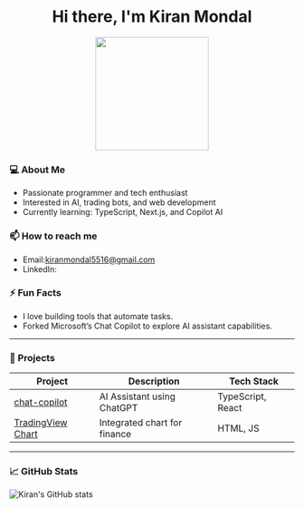 <h1 align="center">Hi there, I'm Kiran Mondal</h1>

<p align="center">
  <img src="https://media.giphy.com/media/qgQUggAC3Pfv687qPC/giphy.gif" width="200"/>
</p>

### 💻 About Me
- Passionate programmer and tech enthusiast  
- Interested in AI, trading bots, and web development  
- Currently learning: TypeScript, Next.js, and Copilot AI  

### 📫 How to reach me
- Email:kiranmondal5516@gmail.com 
- LinkedIn:

### ⚡ Fun Facts
- I love building tools that automate tasks.
- Forked Microsoft’s Chat Copilot to explore AI assistant capabilities.

---

### 🚀 Projects

| Project | Description | Tech Stack |
|--------|-------------|-------------|
| [chat-copilot](https://github.com/Kiran-mondal/chat-copilot) | AI Assistant using ChatGPT | TypeScript, React |
| [TradingView Chart](https://github.com/Kiran-mondal/Kiran) | Integrated chart for finance | HTML, JS |

---

### 📈 GitHub Stats

![Kiran's GitHub stats](https://github-readme-stats.vercel.app/api?username=Kiran-mondal&show_icons=true&theme=radical)